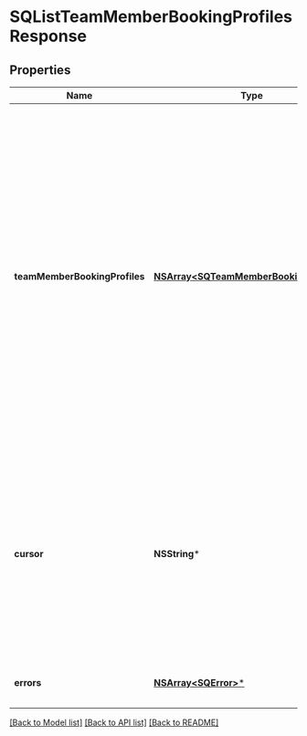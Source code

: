 # SQListTeamMemberBookingProfilesResponse

## Properties
Name | Type | Description | Notes
------------ | ------------- | ------------- | -------------
**teamMemberBookingProfiles** | [**NSArray&lt;SQTeamMemberBookingProfile&gt;***](SQTeamMemberBookingProfile.md) | The list of team member booking profiles. The results are returned in the ascending order of the time when the team member booking profiles were last updated. Multiple booking profiles updated at the same time are further sorted in the ascending order of their IDs. | [optional] 
**cursor** | **NSString*** | The pagination cursor to be used in the subsequent request to get the next page of the results. Stop retrieving the next page of the results when the cursor is not set. | [optional] 
**errors** | [**NSArray&lt;SQError&gt;***](SQError.md) | Errors that occurred during the request. | [optional] 

[[Back to Model list]](../README.md#documentation-for-models) [[Back to API list]](../README.md#documentation-for-api-endpoints) [[Back to README]](../README.md)


